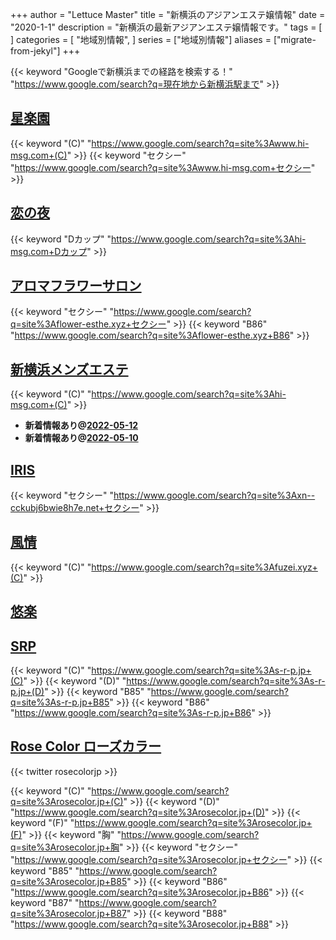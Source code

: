 +++
author = "Lettuce Master"
title = "新横浜のアジアンエステ嬢情報"
date = "2020-1-1"
description = "新横浜の最新アジアンエステ嬢情報です。"
tags = [
]
categories = [
    "地域別情報",
]
series = ["地域別情報"]
aliases = ["migrate-from-jekyl"]
+++

{{< keyword "Googleで新横浜までの経路を検索する！" "https://www.google.com/search?q=現在地から新横浜駅まで" >}}

## [星楽園](http://www.hi-msg.com/seirakuen/)
{{< keyword "(C)" "https://www.google.com/search?q=site%3Awww.hi-msg.com+(C)" >}} {{< keyword "セクシー" "https://www.google.com/search?q=site%3Awww.hi-msg.com+セクシー" >}} 

## [恋の夜](http://hi-msg.com/koinoyoru/)
{{< keyword "Dカップ" "https://www.google.com/search?q=site%3Ahi-msg.com+Dカップ" >}} 

## [アロマフラワーサロン](http://flower-esthe.xyz/)
{{< keyword "セクシー" "https://www.google.com/search?q=site%3Aflower-esthe.xyz+セクシー" >}} {{< keyword "B86" "https://www.google.com/search?q=site%3Aflower-esthe.xyz+B86" >}} 

## [新横浜メンズエステ](http://hi-msg.com/sinyokohama/)
{{< keyword "(C)" "https://www.google.com/search?q=site%3Ahi-msg.com+(C)" >}} 

- **新着情報あり@[2022-05-12](/post/2022-05-12)**
- **新着情報あり@[2022-05-10](/post/2022-05-10)**
## [IRIS](http://xn--cckubj6bwie8h7e.net/)
{{< keyword "セクシー" "https://www.google.com/search?q=site%3Axn--cckubj6bwie8h7e.net+セクシー" >}} 

## [風情](http://fuzei.xyz/)
{{< keyword "(C)" "https://www.google.com/search?q=site%3Afuzei.xyz+(C)" >}} 

## [悠楽](http://yuraku.tokyo/)


## [SRP](https://s-r-p.jp/)
{{< keyword "(C)" "https://www.google.com/search?q=site%3As-r-p.jp+(C)" >}} {{< keyword "(D)" "https://www.google.com/search?q=site%3As-r-p.jp+(D)" >}} {{< keyword "B85" "https://www.google.com/search?q=site%3As-r-p.jp+B85" >}} {{< keyword "B86" "https://www.google.com/search?q=site%3As-r-p.jp+B86" >}} 

## [Rose Color ローズカラー](https://rosecolor.jp/)


{{< twitter rosecolorjp >}}

{{< keyword "(C)" "https://www.google.com/search?q=site%3Arosecolor.jp+(C)" >}} {{< keyword "(D)" "https://www.google.com/search?q=site%3Arosecolor.jp+(D)" >}} {{< keyword "(F)" "https://www.google.com/search?q=site%3Arosecolor.jp+(F)" >}} {{< keyword "胸" "https://www.google.com/search?q=site%3Arosecolor.jp+胸" >}} {{< keyword "セクシー" "https://www.google.com/search?q=site%3Arosecolor.jp+セクシー" >}} {{< keyword "B85" "https://www.google.com/search?q=site%3Arosecolor.jp+B85" >}} {{< keyword "B86" "https://www.google.com/search?q=site%3Arosecolor.jp+B86" >}} {{< keyword "B87" "https://www.google.com/search?q=site%3Arosecolor.jp+B87" >}} {{< keyword "B88" "https://www.google.com/search?q=site%3Arosecolor.jp+B88" >}} 

